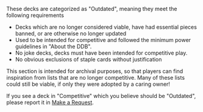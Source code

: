 These decks are categorized as "Outdated", meaning they meet the following requirements
- Decks which are no longer considered viable, have had essential pieces banned, or are otherwise no longer updated
- Used to be intended for competitive and followed the minimum power guidelines in "About the DDB".
- No joke decks, decks must have been intended for competitive play.
- No obvious exclusions of staple cards without justification  
  
This section is intended for archival purposes, so that players can find inspiration from lists that are no longer competitive. Many of these lists could still be viable, if only they were adopted by a caring owner!  
  
If you see a deck in "Competitive" which you believe should be "Outdated", please report it in [Make a Request](/request).
